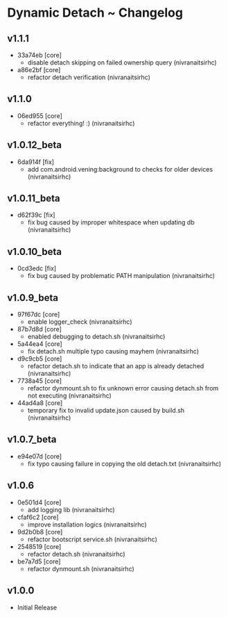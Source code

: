 # Dynamic Detach ~ Changelog
## v1.1.1 
- 33a74eb [core]          
    - disable detach skipping on failed ownership query (nivranaitsirhc)  
- a86e2bf [core]          
    - refactor detach verification (nivranaitsirhc)    
## v1.1.0 
- 06ed955 [core]          
    - refactor everything! :) (nivranaitsirhc)    
## v1.0.12_beta 
- 6da914f [fix]           
    - add com.android.vening:background to checks for older devices (nivranaitsirhc)    
## v1.0.11_beta 
- d62f39c [fix]           
    - fix bug caused by improper whitespace when updating db (nivranaitsirhc)    
## v1.0.10_beta 
- 0cd3edc [fix]           
    - fix bug caused by problematic PATH manipulation (nivranaitsirhc)    
## v1.0.9_beta 
- 97f67dc [core]          
    - enable logger_check (nivranaitsirhc)  
- 87b7d8d [core]          
    - enabled debugging to detach.sh (nivranaitsirhc)  
- 5a44ea4 [core]          
    - fix detach.sh multiple typo causing mayhem (nivranaitsirhc)  
- d9c9cb5 [core]          
    - refactor detach.sh to indicate that an app is already detached (nivranaitsirhc)  
- 7738a45 [core]          
    - refactor dynmount.sh to fix unknown error causing detach.sh from not executing (nivranaitsirhc)  
- 44ad4a8 [core]          
    - temporary fix to invalid update.json caused by build.sh (nivranaitsirhc)    
## v1.0.7_beta 
- e94e07d [core]          
    - fix typo causing failure in copying the old detach.txt (nivranaitsirhc)    
## v1.0.6 
- 0e501d4 [core]          
    - add logging lib (nivranaitsirhc)  
- cfaf6c2 [core]          
    - improve installation logics (nivranaitsirhc)  
- 9d2b0b8 [core]          
    - refactor bootscript service.sh (nivranaitsirhc)  
- 2548519 [core]          
    - refactor detach.sh (nivranaitsirhc)  
- be7a7d5 [core]          
    - refactor dynmount.sh (nivranaitsirhc)    
## v1.0.0
- Initial Release
